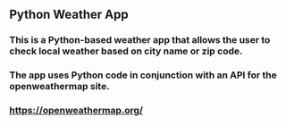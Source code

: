 ## Python Weather App

### This is a Python-based weather app that allows the user to check local weather based on city name or zip code. 
### The app uses Python code in conjunction with an API for the openweathermap site. 

### https://openweathermap.org/
